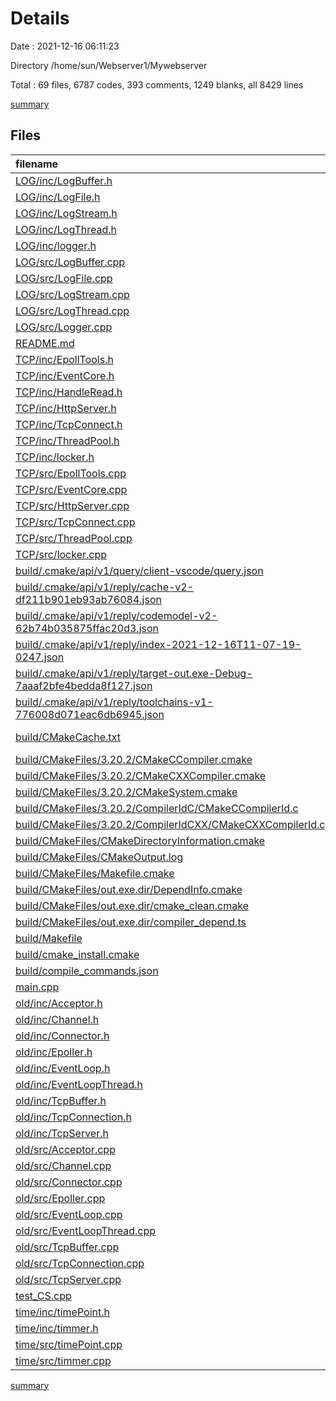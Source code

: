 # Details

Date : 2021-12-16 06:11:23

Directory /home/sun/Webserver1/Mywebserver

Total : 69 files,  6787 codes, 393 comments, 1249 blanks, all 8429 lines

[summary](results.md)

## Files
| filename | language | code | comment | blank | total |
| :--- | :--- | ---: | ---: | ---: | ---: |
| [LOG/inc/LogBuffer.h](/LOG/inc/LogBuffer.h) | C++ | 30 | 0 | 14 | 44 |
| [LOG/inc/LogFile.h](/LOG/inc/LogFile.h) | C++ | 26 | 0 | 13 | 39 |
| [LOG/inc/LogStream.h](/LOG/inc/LogStream.h) | C++ | 51 | 0 | 17 | 68 |
| [LOG/inc/LogThread.h](/LOG/inc/LogThread.h) | C++ | 50 | 0 | 36 | 86 |
| [LOG/inc/logger.h](/LOG/inc/logger.h) | C++ | 32 | 0 | 21 | 53 |
| [LOG/src/LogBuffer.cpp](/LOG/src/LogBuffer.cpp) | C++ | 7 | 0 | 10 | 17 |
| [LOG/src/LogFile.cpp](/LOG/src/LogFile.cpp) | C++ | 86 | 5 | 32 | 123 |
| [LOG/src/LogStream.cpp](/LOG/src/LogStream.cpp) | C++ | 111 | 1 | 35 | 147 |
| [LOG/src/LogThread.cpp](/LOG/src/LogThread.cpp) | C++ | 111 | 1 | 31 | 143 |
| [LOG/src/Logger.cpp](/LOG/src/Logger.cpp) | C++ | 59 | 8 | 27 | 94 |
| [README.md](/README.md) | Markdown | 2 | 0 | 1 | 3 |
| [TCP/inc/EpollTools.h](/TCP/inc/EpollTools.h) | C++ | 8 | 4 | 9 | 21 |
| [TCP/inc/EventCore.h](/TCP/inc/EventCore.h) | C++ | 21 | 2 | 8 | 31 |
| [TCP/inc/HandleRead.h](/TCP/inc/HandleRead.h) | C++ | 0 | 0 | 1 | 1 |
| [TCP/inc/HttpServer.h](/TCP/inc/HttpServer.h) | C++ | 85 | 10 | 16 | 111 |
| [TCP/inc/TcpConnect.h](/TCP/inc/TcpConnect.h) | C++ | 28 | 6 | 17 | 51 |
| [TCP/inc/ThreadPool.h](/TCP/inc/ThreadPool.h) | C++ | 26 | 0 | 7 | 33 |
| [TCP/inc/locker.h](/TCP/inc/locker.h) | C++ | 37 | 3 | 9 | 49 |
| [TCP/src/EpollTools.cpp](/TCP/src/EpollTools.cpp) | C++ | 34 | 0 | 6 | 40 |
| [TCP/src/EventCore.cpp](/TCP/src/EventCore.cpp) | C++ | 42 | 2 | 4 | 48 |
| [TCP/src/HttpServer.cpp](/TCP/src/HttpServer.cpp) | C++ | 198 | 7 | 13 | 218 |
| [TCP/src/TcpConnect.cpp](/TCP/src/TcpConnect.cpp) | C++ | 120 | 52 | 13 | 185 |
| [TCP/src/ThreadPool.cpp](/TCP/src/ThreadPool.cpp) | C++ | 84 | 1 | 7 | 92 |
| [TCP/src/locker.cpp](/TCP/src/locker.cpp) | C++ | 57 | 0 | 5 | 62 |
| [build/.cmake/api/v1/query/client-vscode/query.json](/build/.cmake/api/v1/query/client-vscode/query.json) | JSON | 1 | 0 | 0 | 1 |
| [build/.cmake/api/v1/reply/cache-v2-df211b901eb93ab76084.json](/build/.cmake/api/v1/reply/cache-v2-df211b901eb93ab76084.json) | JSON | 1,167 | 0 | 1 | 1,168 |
| [build/.cmake/api/v1/reply/codemodel-v2-62b74b035875ffac20d3.json](/build/.cmake/api/v1/reply/codemodel-v2-62b74b035875ffac20d3.json) | JSON | 59 | 0 | 1 | 60 |
| [build/.cmake/api/v1/reply/index-2021-12-16T11-07-19-0247.json](/build/.cmake/api/v1/reply/index-2021-12-16T11-07-19-0247.json) | JSON | 110 | 0 | 1 | 111 |
| [build/.cmake/api/v1/reply/target-out.exe-Debug-7aaaf2bfe4bedda8f127.json](/build/.cmake/api/v1/reply/target-out.exe-Debug-7aaaf2bfe4bedda8f127.json) | JSON | 237 | 0 | 1 | 238 |
| [build/.cmake/api/v1/reply/toolchains-v1-776008d071eac6db6945.json](/build/.cmake/api/v1/reply/toolchains-v1-776008d071eac6db6945.json) | JSON | 101 | 0 | 1 | 102 |
| [build/CMakeCache.txt](/build/CMakeCache.txt) | CMake Cache | 303 | 0 | 65 | 368 |
| [build/CMakeFiles/3.20.2/CMakeCCompiler.cmake](/build/CMakeFiles/3.20.2/CMakeCCompiler.cmake) | CMake | 61 | 0 | 18 | 79 |
| [build/CMakeFiles/3.20.2/CMakeCXXCompiler.cmake](/build/CMakeFiles/3.20.2/CMakeCXXCompiler.cmake) | CMake | 72 | 0 | 20 | 92 |
| [build/CMakeFiles/3.20.2/CMakeSystem.cmake](/build/CMakeFiles/3.20.2/CMakeSystem.cmake) | CMake | 10 | 0 | 6 | 16 |
| [build/CMakeFiles/3.20.2/CompilerIdC/CMakeCCompilerId.c](/build/CMakeFiles/3.20.2/CompilerIdC/CMakeCCompilerId.c) | C | 570 | 58 | 125 | 753 |
| [build/CMakeFiles/3.20.2/CompilerIdCXX/CMakeCXXCompilerId.cpp](/build/CMakeFiles/3.20.2/CompilerIdCXX/CMakeCXXCompilerId.cpp) | C++ | 561 | 60 | 123 | 744 |
| [build/CMakeFiles/CMakeDirectoryInformation.cmake](/build/CMakeFiles/CMakeDirectoryInformation.cmake) | CMake | 12 | 0 | 5 | 17 |
| [build/CMakeFiles/CMakeOutput.log](/build/CMakeFiles/CMakeOutput.log) | Log | 379 | 0 | 31 | 410 |
| [build/CMakeFiles/Makefile.cmake](/build/CMakeFiles/Makefile.cmake) | CMake | 42 | 0 | 6 | 48 |
| [build/CMakeFiles/out.exe.dir/DependInfo.cmake](/build/CMakeFiles/out.exe.dir/DependInfo.cmake) | CMake | 28 | 0 | 6 | 34 |
| [build/CMakeFiles/out.exe.dir/cmake_clean.cmake](/build/CMakeFiles/out.exe.dir/cmake_clean.cmake) | CMake | 38 | 0 | 2 | 40 |
| [build/CMakeFiles/out.exe.dir/compiler_depend.ts](/build/CMakeFiles/out.exe.dir/compiler_depend.ts) | TypeScript | 2 | 0 | 1 | 3 |
| [build/Makefile](/build/Makefile) | Makefile | 339 | 90 | 131 | 560 |
| [build/cmake_install.cmake](/build/cmake_install.cmake) | CMake | 46 | 0 | 9 | 55 |
| [build/compile_commands.json](/build/compile_commands.json) | JSON | 77 | 0 | 0 | 77 |
| [main.cpp](/main.cpp) | C++ | 18 | 2 | 8 | 28 |
| [old/inc/Acceptor.h](/old/inc/Acceptor.h) | C++ | 29 | 2 | 4 | 35 |
| [old/inc/Channel.h](/old/inc/Channel.h) | C++ | 57 | 4 | 29 | 90 |
| [old/inc/Connector.h](/old/inc/Connector.h) | C++ | 25 | 0 | 10 | 35 |
| [old/inc/Epoller.h](/old/inc/Epoller.h) | C++ | 38 | 7 | 16 | 61 |
| [old/inc/EventLoop.h](/old/inc/EventLoop.h) | C++ | 49 | 1 | 27 | 77 |
| [old/inc/EventLoopThread.h](/old/inc/EventLoopThread.h) | C++ | 22 | 0 | 9 | 31 |
| [old/inc/TcpBuffer.h](/old/inc/TcpBuffer.h) | C++ | 30 | 0 | 11 | 41 |
| [old/inc/TcpConnection.h](/old/inc/TcpConnection.h) | C++ | 60 | 3 | 17 | 80 |
| [old/inc/TcpServer.h](/old/inc/TcpServer.h) | C++ | 38 | 5 | 11 | 54 |
| [old/src/Acceptor.cpp](/old/src/Acceptor.cpp) | C++ | 45 | 7 | 5 | 57 |
| [old/src/Channel.cpp](/old/src/Channel.cpp) | C++ | 44 | 4 | 9 | 57 |
| [old/src/Connector.cpp](/old/src/Connector.cpp) | C++ | 14 | 0 | 7 | 21 |
| [old/src/Epoller.cpp](/old/src/Epoller.cpp) | C++ | 122 | 6 | 14 | 142 |
| [old/src/EventLoop.cpp](/old/src/EventLoop.cpp) | C++ | 162 | 13 | 31 | 206 |
| [old/src/EventLoopThread.cpp](/old/src/EventLoopThread.cpp) | C++ | 28 | 1 | 9 | 38 |
| [old/src/TcpBuffer.cpp](/old/src/TcpBuffer.cpp) | C++ | 67 | 0 | 9 | 76 |
| [old/src/TcpConnection.cpp](/old/src/TcpConnection.cpp) | C++ | 155 | 7 | 12 | 174 |
| [old/src/TcpServer.cpp](/old/src/TcpServer.cpp) | C++ | 66 | 13 | 11 | 90 |
| [test_CS.cpp](/test_CS.cpp) | C++ | 61 | 8 | 19 | 88 |
| [time/inc/timePoint.h](/time/inc/timePoint.h) | C++ | 28 | 0 | 14 | 42 |
| [time/inc/timmer.h](/time/inc/timmer.h) | C++ | 35 | 0 | 22 | 57 |
| [time/src/timePoint.cpp](/time/src/timePoint.cpp) | C++ | 36 | 0 | 23 | 59 |
| [time/src/timmer.cpp](/time/src/timmer.cpp) | C++ | 38 | 0 | 17 | 55 |

[summary](results.md)